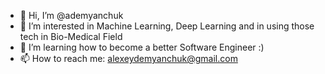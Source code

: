 - 👋 Hi, I’m @ademyanchuk
- 👀 I’m interested in Machine Learning, Deep Learning and in using those tech in Bio-Medical Field
- 🌱 I’m learning how to become a better Software Engineer :)
- 📫 How to reach me: alexeydemyanchuk@gmail.com

<!---
ademyanchuk/ademyanchuk is a ✨ special ✨ repository because its `README.md` (this file) appears on your GitHub profile.
You can click the Preview link to take a look at your changes.
--->
